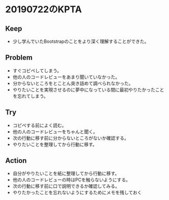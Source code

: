 # 20190722のKPTA


## Keep
* 少し学んでいたBootstrapのことをより深く理解することができた。


## Problem
* すぐコピペしてしまう。
* 他の人のコードレビューをあまり聞いていなかった。
* 分からないところをとことん突き詰めて調べられなかった。
* やりたいことを実現させるのに夢中になっている間に最初やりたかったことを忘れてしまう。


## Try
* コピペする前によく読む。
* 他の人のコードレビューをちゃんと聞く。
* 次の行動に移す前に分からないところがないか確認する。
* やりたいことを整理してから行動に移す。



## Action
* 自分がやりたいことを紙に整理してから行動に移す。
* 他の人のコードレビューの時はPCを触らないようにする。
* 次の行動に移す前に口で説明できるか確認してみる。
* やりたかったことを忘れないようにするためにメモを残しておく

